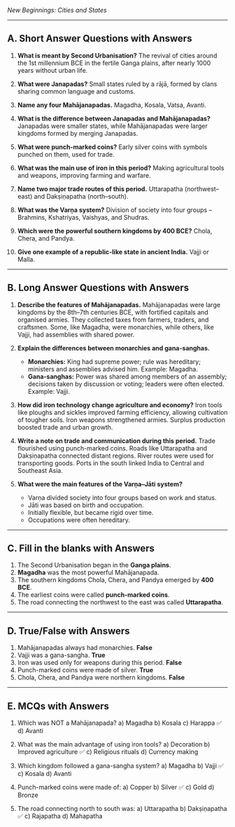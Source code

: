 *New Beginnings: Cities and States*

---

## **A. Short Answer Questions with Answers**

1. **What is meant by Second Urbanisation?**
   The revival of cities around the 1st millennium BCE in the fertile Ganga plains, after nearly 1000 years without urban life.

2. **What were Janapadas?**
   Small states ruled by a rājā, formed by clans sharing common language and customs.

3. **Name any four Mahājanapadas.**
   Magadha, Kosala, Vatsa, Avanti.

4. **What is the difference between Janapadas and Mahājanapadas?**
   Janapadas were smaller states, while Mahājanapadas were larger kingdoms formed by merging Janapadas.

5. **What were punch-marked coins?**
   Early silver coins with symbols punched on them, used for trade.

6. **What was the main use of iron in this period?**
   Making agricultural tools and weapons, improving farming and warfare.

7. **Name two major trade routes of this period.**
   Uttarapatha (northwest–east) and Dakṣiṇapatha (north–south).

8. **What was the Varṇa system?**
   Division of society into four groups – Brahmins, Kshatriyas, Vaishyas, and Shudras.

9. **Which were the powerful southern kingdoms by 400 BCE?**
   Chola, Chera, and Pandya.

10. **Give one example of a republic-like state in ancient India.**
    Vajji or Malla.

---

## **B. Long Answer Questions with Answers**

1. **Describe the features of Mahājanapadas.**
   Mahājanapadas were large kingdoms by the 8th–7th centuries BCE, with fortified capitals and organised armies. They collected taxes from farmers, traders, and craftsmen. Some, like Magadha, were monarchies, while others, like Vajji, had assemblies with shared power.

2. **Explain the differences between monarchies and gana-sanghas.**

   * **Monarchies:** King had supreme power; rule was hereditary; ministers and assemblies advised him. Example: Magadha.
   * **Gana-sanghas:** Power was shared among members of an assembly; decisions taken by discussion or voting; leaders were often elected. Example: Vajji.

3. **How did iron technology change agriculture and economy?**
   Iron tools like ploughs and sickles improved farming efficiency, allowing cultivation of tougher soils. Iron weapons strengthened armies. Surplus production boosted trade and urban growth.

4. **Write a note on trade and communication during this period.**
   Trade flourished using punch-marked coins. Roads like Uttarapatha and Dakṣiṇapatha connected distant regions. River routes were used for transporting goods. Ports in the south linked India to Central and Southeast Asia.

5. **What were the main features of the Varṇa–Jāti system?**

   * Varṇa divided society into four groups based on work and status.
   * Jāti was based on birth and occupation.
   * Initially flexible, but became rigid over time.
   * Occupations were often hereditary.

---

## **C. Fill in the blanks with Answers**

1. The Second Urbanisation began in the **Ganga plains**.
2. **Magadha** was the most powerful Mahājanapada.
3. The southern kingdoms Chola, Chera, and Pandya emerged by **400 BCE**.
4. The earliest coins were called **punch-marked coins**.
5. The road connecting the northwest to the east was called **Uttarapatha**.

---

## **D. True/False with Answers**

1. Mahājanapadas always had monarchies. **False**
2. Vajji was a gana-sangha. **True**
3. Iron was used only for weapons during this period. **False**
4. Punch-marked coins were made of silver. **True**
5. Chola, Chera, and Pandya were northern kingdoms. **False**

---

## **E. MCQs with Answers**

1. Which was NOT a Mahājanapada?
   a) Magadha
   b) Kosala
   c) Harappa ✅
   d) Avanti

2. What was the main advantage of using iron tools?
   a) Decoration
   b) Improved agriculture ✅
   c) Religious rituals
   d) Currency making

3. Which kingdom followed a gana-sangha system?
   a) Magadha
   b) Vajji ✅
   c) Kosala
   d) Avanti

4. Punch-marked coins were made of:
   a) Copper
   b) Silver ✅
   c) Gold
   d) Bronze

5. The road connecting north to south was:
   a) Uttarapatha
   b) Dakṣiṇapatha ✅
   c) Rajapatha
   d) Mahapatha
